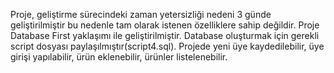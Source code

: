 Proje, geliştirme sürecindeki zaman yetersizliği nedeni 3 günde geliştirilmiştir bu nedenle tam olarak istenen özelliklere sahip değildir. Proje Database First yaklaşımı ile geliştirilmiştir. Database oluşturmak için gerekli script dosyası paylaşılmıştır(script4.sql). Projede yeni üye kaydedilebilir, üye girişi yapılabilir, ürün eklenebilir, ürünler listelenebilir. 
